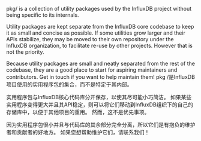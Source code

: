 pkg/ is a collection of utility packages used by the InfluxDB project without being specific to its internals.

Utility packages are kept separate from the InfluxDB core codebase to keep it as small and concise as possible.  If some utilities grow larger and their APIs stabilize, they may be moved to their own repository under the InfluxDB organization, to facilitate re-use by other projects. However that is not the priority.

Because utility packages are small and neatly separated from the rest of the codebase, they are a good place to start for aspiring maintainers and contributors. Get in touch if you want to help maintain them!
pkg /是InfluxDB项目使用的实用程序包的集合，而不是特定于其内部。

实用程序包与InfluxDB核心代码库分开保存，以使其尽可能小巧简洁。 如果某些实用程序变得更大并且其API稳定，则可以将它们移动到InfluxDB组织下的自己的存储库中，以便于其他项目的重用。 然而，这不是优先事项。

因为实用程序包很小并且与代码库的其余部分完全分离，所以它们是有抱负的维护者和贡献者的好地方。 如果您想帮助维护它们，请联系我们！
